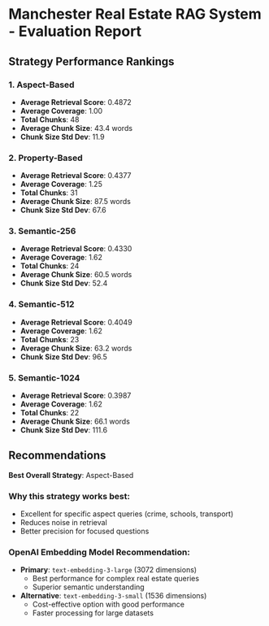 # Manchester Real Estate RAG System - Evaluation Report

## Strategy Performance Rankings

### 1. Aspect-Based
- **Average Retrieval Score**: 0.4872
- **Average Coverage**: 1.00
- **Total Chunks**: 48
- **Average Chunk Size**: 43.4 words
- **Chunk Size Std Dev**: 11.9

### 2. Property-Based
- **Average Retrieval Score**: 0.4377
- **Average Coverage**: 1.25
- **Total Chunks**: 31
- **Average Chunk Size**: 87.5 words
- **Chunk Size Std Dev**: 67.6

### 3. Semantic-256
- **Average Retrieval Score**: 0.4330
- **Average Coverage**: 1.62
- **Total Chunks**: 24
- **Average Chunk Size**: 60.5 words
- **Chunk Size Std Dev**: 52.4

### 4. Semantic-512
- **Average Retrieval Score**: 0.4049
- **Average Coverage**: 1.62
- **Total Chunks**: 23
- **Average Chunk Size**: 63.2 words
- **Chunk Size Std Dev**: 96.5

### 5. Semantic-1024
- **Average Retrieval Score**: 0.3987
- **Average Coverage**: 1.62
- **Total Chunks**: 22
- **Average Chunk Size**: 66.1 words
- **Chunk Size Std Dev**: 111.6

## Recommendations

**Best Overall Strategy**: Aspect-Based

### Why this strategy works best:
- Excellent for specific aspect queries (crime, schools, transport)
- Reduces noise in retrieval
- Better precision for focused questions

### OpenAI Embedding Model Recommendation:
- **Primary**: `text-embedding-3-large` (3072 dimensions)
  - Best performance for complex real estate queries
  - Superior semantic understanding
- **Alternative**: `text-embedding-3-small` (1536 dimensions)
  - Cost-effective option with good performance
  - Faster processing for large datasets
